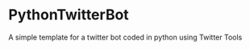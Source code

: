 PythonTwitterBot
================

A simple template for a twitter bot coded in python using Twitter Tools
